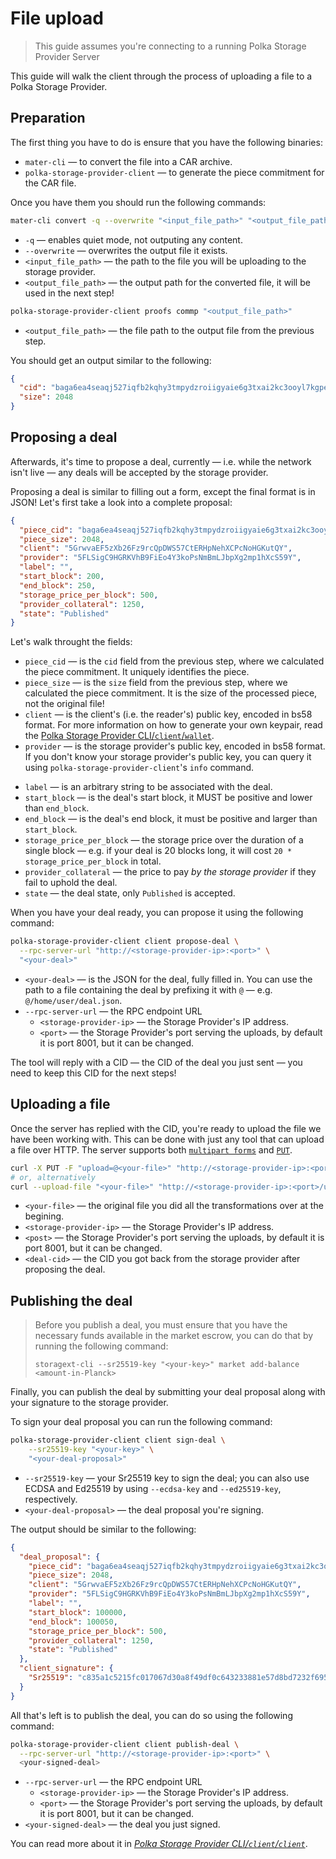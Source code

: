 # File upload

> This guide assumes you're connecting to a running Polka Storage Provider Server

<!-- TODO: add a server setup guide -->


This guide will walk the client through the process of uploading a file to a Polka Storage Provider.

## Preparation

The first thing you have to do is ensure that you have the following binaries:

* `mater-cli` — to convert the file into a CAR archive.
* `polka-storage-provider-client` — to generate the piece commitment for the CAR file.

Once you have them you should run the following commands:

```bash
mater-cli convert -q --overwrite "<input_file_path>" "<output_file_path>"
```

* `-q` — enables quiet mode, not outputing any content.
* `--overwrite` — overwrites the output file it exists.
* `<input_file_path>` — the path to the file you will be uploading to the storage provider.
* `<output_file_path>` — the output path for the converted file, it will be used in the next step!

```bash
polka-storage-provider-client proofs commp "<output_file_path>"
```

* `<output_file_path>` — the file path to the output file from the previous step.

You should get an output similar to the following:

```json
{
  "cid": "baga6ea4seaqj527iqfb2kqhy3tmpydzroiigyaie6g3txai2kc3ooyl7kgpeipi",
  "size": 2048
}
```

## Proposing a deal

Afterwards, it's time to propose a deal, currently — i.e. while the network isn't live —
any deals will be accepted by the storage provider.

Proposing a deal is similar to filling out a form, except the final format is in JSON!
Let's first take a look into a complete proposal:

```json
{
  "piece_cid": "baga6ea4seaqj527iqfb2kqhy3tmpydzroiigyaie6g3txai2kc3ooyl7kgpeipi",
  "piece_size": 2048,
  "client": "5GrwvaEF5zXb26Fz9rcQpDWS57CtERHpNehXCPcNoHGKutQY",
  "provider": "5FLSigC9HGRKVhB9FiEo4Y3koPsNmBmLJbpXg2mp1hXcS59Y",
  "label": "",
  "start_block": 200,
  "end_block": 250,
  "storage_price_per_block": 500,
  "provider_collateral": 1250,
  "state": "Published"
}
```

Let's walk throught the fields:

* `piece_cid` — is the `cid` field from the previous step, where we calculated the piece commitment. It uniquely identifies the piece.
* `piece_size` — is the `size` field from the previous step, where we calculated the piece commitment. It is the size of the processed piece, not the original file!
* `client` — is the client's (i.e. the reader's) public key, encoded in bs58 format.
  For more information on how to generate your own keypair, read the [Polka Storage Provider CLI/`client`/`wallet`](../storage-provider-cli/client/wallet.md).
* `provider` — is the storage provider's public key, encoded in bs58 format.
  If you don't know your storage provider's public key, you can query it using `polka-storage-provider-client`'s `info` command.
<!-- TODO: add section on the info command -->
* `label` — is an arbitrary string to be associated with the deal.
* `start_block` — is the deal's start block, it MUST be positive and lower than `end_block`.
* `end_block` — is the deal's end block, it must be positive and larger than `start_block`.
* `storage_price_per_block` — the storage price over the duration of a single block — e.g. if your deal is 20 blocks long, it will cost `20 * storage_price_per_block` in total.
* `provider_collateral` — the price to pay *by the storage provider* if they fail to uphold the deal.
* `state` — the deal state, only `Published` is accepted.

When you have your deal ready, you can propose it using the following command:

```bash
polka-storage-provider-client client propose-deal \
  --rpc-server-url "http://<storage-provider-ip>:<port>" \
  "<your-deal>"
```

* `<your-deal>` — is the JSON for the deal, fully filled in. You can use the path to a file containing the deal by prefixing it with `@` — e.g. `@/home/user/deal.json`.
* `--rpc-server-url` — the RPC endpoint URL
  * `<storage-provider-ip>` — the Storage Provider's IP address.
  * `<port>` — the Storage Provider's port serving the uploads, by default it is port 8001, but it can be changed.

The tool will reply with a CID — the CID of the deal you just sent — you need to keep this CID for the next steps!

## Uploading a file

Once the server has replied with the CID, you're ready to upload the file we have been working with.
This can be done with just any tool that can upload a file over HTTP.
The server supports both [`multipart forms`](https://curl.se/docs/httpscripting.html#file-upload-post) and [`PUT`](https://curl.se/docs/httpscripting.html#put).

```bash
curl -X PUT -F "upload=@<your-file>" "http://<storage-provider-ip>:<port>/upload/<deal-cid>"
# or, alternatively
curl --upload-file "<your-file>" "http://<storage-provider-ip>:<port>/upload/<deal-cid>"
```

* `<your-file>` — the original file you did all the transformations over at the begining.
* `<storage-provider-ip>` — the Storage Provider's IP address.
* `<post>` — the Storage Provider's port serving the uploads, by default it is port 8001, but it can be changed.
* `<deal-cid>` — the CID you got back from the storage provider after proposing the deal.

## Publishing the deal

> Before you publish a deal, you must ensure that you have the necessary funds available in the market escrow, you can do that by running the following command:
> ```
> storagext-cli --sr25519-key "<your-key>" market add-balance <amount-in-Planck>
> ```

Finally, you can publish the deal by submitting your deal proposal along with your signature to the storage provider.

To sign your deal proposal you can run the following command:

```bash
polka-storage-provider-client client sign-deal \
    --sr25519-key "<your-key>" \
    "<your-deal-proposal>"
```

* `--sr25519-key` — your Sr25519 key to sign the deal; you can also use ECDSA and Ed25519 by using `--ecdsa-key` and `--ed25519-key`, respectively.
* `<your-deal-proposal>` — the deal proposal you're signing.

The output should be similar to the following:
```json
{
  "deal_proposal": {
    "piece_cid": "baga6ea4seaqj527iqfb2kqhy3tmpydzroiigyaie6g3txai2kc3ooyl7kgpeipi",
    "piece_size": 2048,
    "client": "5GrwvaEF5zXb26Fz9rcQpDWS57CtERHpNehXCPcNoHGKutQY",
    "provider": "5FLSigC9HGRKVhB9FiEo4Y3koPsNmBmLJbpXg2mp1hXcS59Y",
    "label": "",
    "start_block": 100000,
    "end_block": 100050,
    "storage_price_per_block": 500,
    "provider_collateral": 1250,
    "state": "Published"
  },
  "client_signature": {
    "Sr25519": "c835a1c5215fc017067d30a8f49df0c643233881e57d8bd7232f695e1d28c748e8872b45712dcb403e28792cd1fb2b6161053b3344d4f6664bafec77349abd80"
  }
}
```

All that's left is to publish the deal, you can do so using the following command:

```bash
polka-storage-provider-client client publish-deal \
  --rpc-server-url "http://<storage-provider-ip>:<port>" \
  <your-signed-deal>
```

* `--rpc-server-url` — the RPC endpoint URL
  * `<storage-provider-ip>` — the Storage Provider's IP address.
  * `<port>` — the Storage Provider's port serving the uploads, by default it is port 8001, but it can be changed.
* `<your-signed-deal>` — the deal you just signed.

You can read more about it in [*Polka Storage Provider CLI/`client`/`client`*](../storage-provider-cli/client/client.md).

